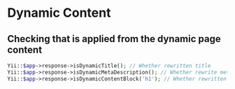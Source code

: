 # Dynamic Content

## Checking that is applied from the dynamic page content

```php
Yii::$app->response->isDynamicTitle(); // Whether rewritten title
Yii::$app->response->isDynamicMetaDescription(); // Whether rewrite meta description
Yii::$app->response->isDynamicContentBlock('h1'); // Whether rewritten h1
```
